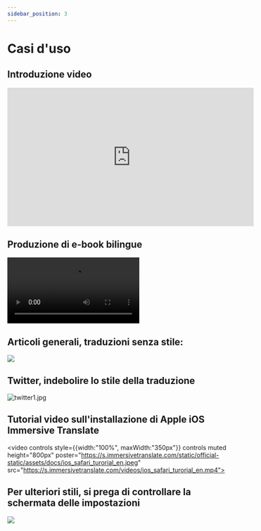 ```yaml
---
sidebar_position: 3
---
```


# Casi d'uso

## Introduzione video

<iframe width="560" height="315" src="https://www.youtube.com/embed/SHznc5kQCM4?si=TP-Z_13eVcV-Bl4o" title="Lettore video YouTube" frameborder="0" allow="accelerometer; autoplay; clipboard-write; encrypted-media; gyroscope; picture-in-picture; web-share" allowfullscreen></iframe>

## Produzione di e-book bilingue

<video
  controls
  src="https://s.immersivetranslate.com/videos/morefeature_epub_en.mp4"
/>

## Articoli generali, traduzioni senza stile:

![](https://s.immersivetranslate.com/assets/introduce_en.jpg)

## Twitter, indebolire lo stile della traduzione

![twitter1.jpg](https://s.immersivetranslate.com/assets/weaken_style_of_translation_en.jpeg)

## Tutorial video sull'installazione di Apple iOS Immersive Translate

<video
controls style={{width:"100%", maxWidth:"350px"}}
controls
muted
height="800px"
poster="https://s.immersivetranslate.com/static/official-static/assets/docs/ios_safari_turorial_en.jpeg" src="https://s.immersivetranslate.com/videos/ios_safari_turorial_en.mp4"></video>

## Per ulteriori stili, si prega di controllare la schermata delle impostazioni

![](https://s.immersivetranslate.com/assets/custom_style_en.jpeg)
